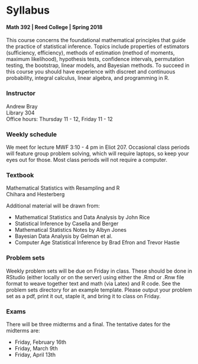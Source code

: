 # Syllabus
#### Math 392 | Reed College | Spring 2018

This course concerns the foundational mathematical principles that guide the practice of statistical inference. Topics include properties of estimators (sufficiency, efficiency), methods of estimation (method of moments, maximum likelihood), hypothesis tests, confidence intervals, permutation testing, the bootstrap, linear models, and Bayesian methods. To succeed in this course you should have experience with discreet and continuous probability, integral calculus, linear algebra, and programming in R.

### Instructor
Andrew Bray  
Library 304  
Office hours: Thursday 11 - 12, Friday 11 - 12

### Weekly schedule
We meet for lecture MWF 3:10 - 4 pm in Eliot 207. Occasional class periods will feature group problem solving, which will require laptops, so keep your eyes out for those. Most class periods will not require a computer.

### Textbook
Mathematical Statistics with Resampling and R  
Chihara and Hesterberg

Additional material will be drawn from:

- Mathematical Statistics and Data Analysis by John Rice 
- Statistical Inference by Casella and Berger
- Mathematical Statistics Notes by Albyn Jones
- Bayesian Data Analysis by Gelman et al.
- Computer Age Statistical Inference by Brad Efron and Trevor Hastie

### Problem sets
Weekly problem sets will be due on Friday in class. These should be done in RStudio (either locally or on the server) using either the .Rmd or .Rnw file format to weave together text and math (via Latex) and R code. See the problem sets directory for an example template. Please output your problem set as a pdf, print it out, staple it, and bring it to class on Friday.

### Exams
There will be three midterms and a final. The tentative dates for the midterms are:

- Friday, February 16th
- Friday, March 9th
- Friday, April 13th


